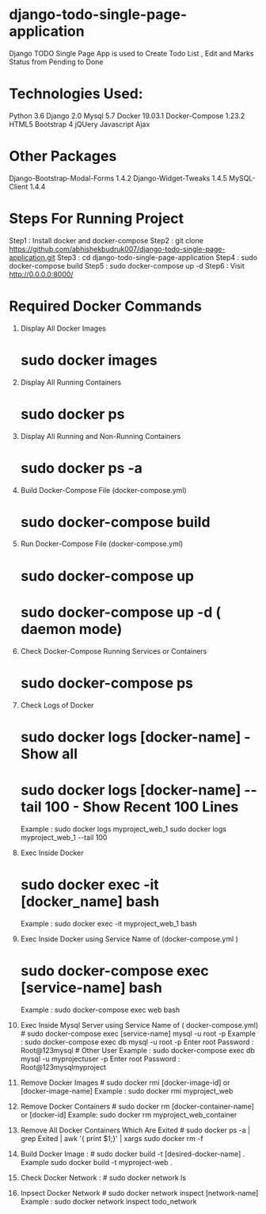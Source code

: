 # django-todo-single-page-application
Django TODO Single Page App is used to Create Todo List , Edit and Marks Status from Pending to Done


# Technologies Used: 
  Python 3.6
  Django 2.0
  Mysql 5.7
  Docker 19.03.1
  Docker-Compose 1.23.2
  HTML5
  Bootstrap 4
  jQUery
  Javascript
  Ajax
  
# Other Packages  
  Django-Bootstrap-Modal-Forms 1.4.2
  Django-Widget-Tweaks 1.4.5
  MySQL-Client 1.4.4
  
  
# Steps For Running Project
  Step1 : Install docker and docker-compose
  Step2 : git clone https://github.com/abhishekbudruk007/django-todo-single-page-application.git
  Step3 : cd django-todo-single-page-application
  Step4 : sudo docker-compose build
  Step5 : sudo docker-compose up -d
  Step6 : Visit http://0.0.0.0:8000/
  
  
# Required Docker Commands

  1) Display All Docker Images 
      # sudo docker images 
  2) Display All Running Containers
      # sudo docker ps 
  3) Display All Running and Non-Running Containers
      # sudo docker ps -a
  4) Build Docker-Compose File (docker-compose.yml)
      # sudo docker-compose build
  5) Run Docker-Compose File (docker-compose.yml)
      # sudo docker-compose up
      # sudo docker-compose up -d ( daemon mode)
  6) Check Docker-Compose Running Services or Containers
      # sudo docker-compose ps 
  7) Check Logs of Docker
      # sudo docker logs [docker-name]               - Show all 
      # sudo docker logs [docker-name] --tail 100    - Show Recent 100 Lines
      Example : sudo docker logs myproject_web_1 
                sudo docker logs myproject_web_1 --tail 100
  8) Exec Inside Docker 
      # sudo docker exec -it [docker_name] bash
      Example : sudo docker exec -it myproject_web_1 bash
  
  9) Exec Inside Docker using Service Name of (docker-compose.yml )
     # sudo docker-compose exec [service-name] bash
     Example : sudo docker-compose exec web bash
  10) Exec Inside Mysql Server using Service Name of ( docker-compose.yml)
     # sudo docker-compose exec [service-name] mysql -u root -p 
     Example : sudo docker-compose exec db mysql -u root -p
     Enter root Password : Root@123mysql
     # Other User
     Example : sudo docker-compose exec db mysql -u myprojectuser -p
     Enter root Password : Root@123mysqlmyproject
  11) Remove Docker Images
     # sudo docker rmi [docker-image-id] or [docker-image-name]
     Example : sudo docker rmi myproject_web
  12) Remove Docker Containers
     # sudo docker rm [docker-container-name] or [docker-id]
     Example: sudo docker rm myproject_web_container
  13) Remove All Docker Containers Which Are Exited
     # sudo docker ps -a | grep Exited | awk '{ print $1;}' | xargs sudo docker rm -f
  14) Build Docker Image :
     # sudo docker build -t [desired-docker-name] .
     Example sudo docker build -t myproject-web .
  15) Check Docker Network :
     # sudo docker network ls 
  16) Inpsect Docker Network
     # sudo docker network inspect [network-name]
     Example : sudo docker network inspect todo_network
  
     
     
